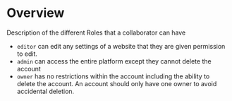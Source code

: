 # Overview

Description of the different Roles that a collaborator can have

* `editor` can edit any settings of a website that they are given permission to edit.
* `admin` can access the entire platform except they cannot delete the account
* `owner` has no restrictions within the account including the ability to delete the account. An account should only have one owner to avoid accidental deletion.